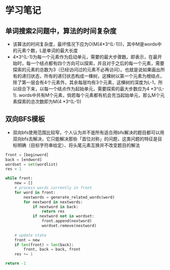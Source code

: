 # 学习笔记
## 单词搜索2问题中，算法的时间复杂度
- 该算法的时间复杂度，最坏情况下应为O(M(4*3^(L-1)))，其中M是words中的元素个数，L是单词的最大长度
- 4*3^(L-1)为每一个元素作为启动单元，需要的最大步骤数。即表示，在最开始时，每一个结点都有四个方向可以探索，并且对于之后的每一个元素，需要探索的元素的总数为3（已经访问过的元素不必再访问）。也就是说如果画出所有的递归状态，所有的递归状态构成一棵树，这棵树以第一个元素为根结点，除了第一层会有4个元素外，其余每层均有3个元素，这棵树的深度为L-1，所以综合下来，以每一个结点作为起始单元，需要探索的最大步数应为4 *3^(L-1). words中共有M个元素，倘若每个元素都有机会充当起始单元，那么M个元素探索的总次数即为M(4 *3^(L-1))
## 双向BFS模板
- 双向bfs使用范围比较窄，个人认为并不是所有适合用bfs解决的题目都可以用双向bfs去解决，它只能解决那些「首位对称」的问题，这类问题的特征是目标明确（目标字符串给定）、将头尾元素互换并不改变题目的解法
```python
front = [beginword]
back = [endword]
wordset = set(wordlist)
res = 1

while front:
    new = []
    # process words currently in front
    for word in front:
        nextwords = generate_related_words(word)
        for nextword in nextwords:
            if nextword in back:
                return res
            if nextword not in wordset:
                front.append(nextword)
                wordset.remove(nextword)
    
    # update state
    front = new
    if len(front) > len(back):
        front, back = back, front
    res += 1

return -1
```